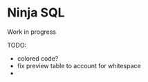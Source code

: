 # Ninja SQL

Work in progress

TODO:
- colored code?
- fix preview table to account for whitespace
- 
